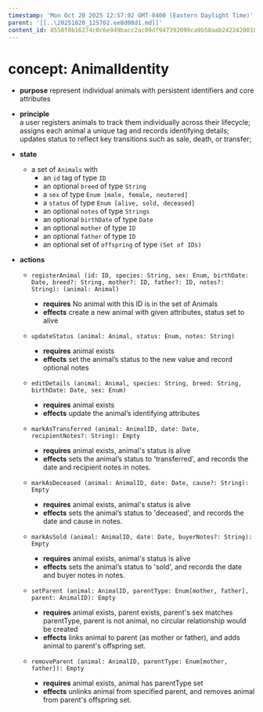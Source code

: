 ```yaml
---
timestamp: 'Mon Oct 20 2025 12:57:02 GMT-0400 (Eastern Daylight Time)'
parent: '[[..\20251020_125702.ee8d08d1.md]]'
content_id: 8558f0b16274c0c6e949bacc2ac09df947392099ca9b58aab2422420018d132f
---
```


# concept: AnimalIdentity

* **purpose** represent individual animals with persistent identifiers and core attributes

* **principle**\
  a user registers animals to track them individually across their lifecycle;\
  assigns each animal a unique tag and records identifying details;\
  updates status to reflect key transitions such as sale, death, or transfer;

* **state**
  * a set of `Animals` with
    * an `id` tag of type `ID`
    * an optional `breed` of type `String`
    * a `sex` of type `Enum [male, female, neutered]`
    * a `status` of type `Enum [alive, sold, deceased]`
    * an optional `notes` of type `Strings`
    * an optional `birthDate` of type `Date`
    * an optional `mother` of type `ID`
    * an optional `father` of type `ID`
    * an optional set of `offspring` of type `(Set of IDs)`

* **actions**
  * `registerAnimal (id: ID, species: String, sex: Enum, birthDate: Date, breed?: String, mother?: ID, father?: ID, notes?: String): (animal: Animal)`
    * **requires** No animal with this ID is in the set of Animals
    * **effects** create a new animal with given attributes, status set to alive

  * `updateStatus (animal: Animal, status: Enum, notes: String)`
    * **requires** animal exists
    * **effects** set the animal’s status to the new value and record optional notes

  * `editDetails (animal: Animal, species: String, breed: String, birthDate: Date, sex: Enum)`
    * **requires** animal exists
    * **effects** update the animal’s identifying attributes

  * `markAsTransferred (animal: AnimalID, date: Date, recipientNotes?: String): Empty`
    * **requires** animal exists, animal's status is alive
    * **effects** sets the animal’s status to 'transferred', and records the date and recipient notes in notes.

  * `markAsDeceased (animal: AnimalID, date: Date, cause?: String): Empty`
    * **requires** animal exists, animal's status is alive
    * **effects** sets the animal’s status to 'deceased', and records the date and cause in notes.

  * `markAsSold (animal: AnimalID, date: Date, buyerNotes?: String): Empty`
    * **requires** animal exists, animal's status is alive
    * **effects** sets the animal’s status to 'sold', and records the date and buyer notes in notes.

  * `setParent (animal: AnimalID, parentType: Enum[mother, father], parent: AnimalID): Empty`
    * **requires** animal exists, parent exists, parent's sex matches parentType, parent is not animal, no circular relationship would be created
    * **effects** links animal to parent (as mother or father), and adds animal to parent's offspring set.

  * `removeParent (animal: AnimalID, parentType: Enum[mother, father]): Empty`
    * **requires** animal exists, animal has parentType set
    * **effects** unlinks animal from specified parent, and removes animal from parent's offspring set.
